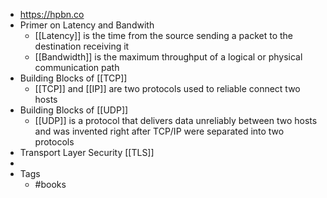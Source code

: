 - https://hpbn.co
- Primer on Latency and Bandwith
	- [[Latency]] is the time from the source sending a packet to the destination receiving it
	- [[Bandwidth]] is the maximum throughput of a logical or physical communication path
- Building Blocks of [[TCP]]
	- [[TCP]] and [[IP]] are two protocols used to reliable connect two hosts
- Building Blocks of [[UDP]]
	- [[UDP]] is a protocol that delivers data unreliably between two hosts and was invented right after TCP/IP were separated into two protocols
- Transport Layer Security [[TLS]]
-
- Tags
	- #books